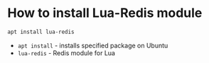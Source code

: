 # How to install Lua-Redis module

```bash
apt install lua-redis
```

- `apt install` - installs specified package on Ubuntu
- `lua-redis` - Redis module for Lua


